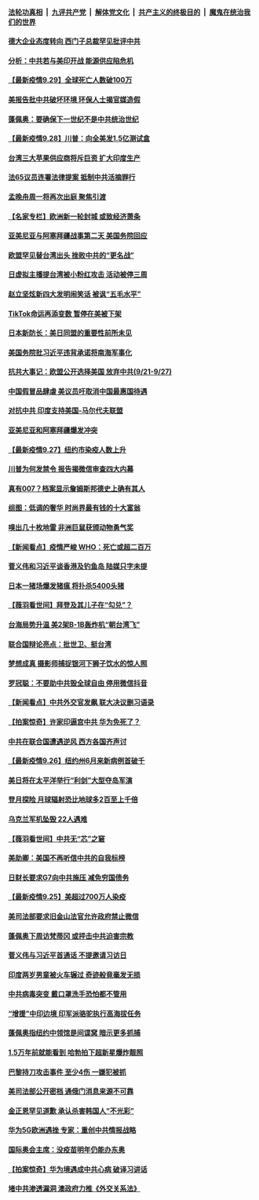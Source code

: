 ####  [法轮功真相](../../../../basic/blob/master/README.md?t=09291902) &nbsp;|&nbsp; [九评共产党](../../../../9ping.md/blob/master/README.md?t=09291902) &nbsp;|&nbsp; [解体党文化](../../../../jtdwh.md/blob/master/README.md?t=09291902)  &nbsp;|&nbsp; [共产主义的终极目的](../../../../gczydzjmd.md/blob/master/README.md?t=09291902) &nbsp;|&nbsp; [魔鬼在统治我们的世界](../../../../mgztzwmdsj.md/blob/master/README.md?t=09291902) 

#### [德大企业态度转向 西门子总裁罕见批评中共](../pages/nsc418/n12437733.md?t=09291902) 

#### [分析：中共若与美印开战 能源供应陷危机](../pages/nsc418/n12438428.md?t=09291902) 

#### [【最新疫情9.29】全球死亡人数破100万](../pages/nsc418/n12437955.md?t=09291902) 

#### [美报告批中共破坏环境 环保人士揭官媒造假](../pages/nsc418/n12437557.md?t=09291902) 

#### [蓬佩奥：要确保下一世纪不是中共统治世纪](../pages/nsc418/n12437431.md?t=09291902) 

#### [【最新疫情9.28】川普：向全美发1.5亿测试盒](../pages/nsc418/n12432587.md?t=09291902) 

#### [台湾三大苹果供应商将斥巨资 扩大印度生产](../pages/nsc418/n12437191.md?t=09291902) 

#### [法65议员连署法律提案 抵制中共活摘罪行](../pages/nsc418/n12437047.md?t=09291902) 

#### [孟晚舟周一将再次出庭 聚焦引渡](../pages/nsc418/n12436447.md?t=09291902) 

#### [【名家专栏】欧洲新一轮封城 或致经济萧条](../pages/nsc418/n12435072.md?t=09291902) 

#### [亚美尼亚与阿塞拜疆战事第二天 美国务院回应](../pages/nsc418/n12436727.md?t=09291902) 

#### [欧盟罕见替台湾出头 挫败中共的“更名战”](../pages/nsc418/n12436713.md?t=09291902) 

#### [日虚拟主播提台湾被小粉红攻击 活动被停三周](../pages/nsc418/n12436204.md?t=09291902) 

#### [赵立坚炫新四大发明闹笑话 被讽“五毛水平”](../pages/nsc418/n12436107.md?t=09291902) 

#### [TikTok命运再添变数 暂停在美被下架](../pages/nsc418/n12436108.md?t=09291902) 

#### [日本新防长：美日同盟的重要性前所未见](../pages/nsc418/n12435868.md?t=09291902) 

#### [美国务院批习近平违背承诺将南海军事化](../pages/nsc418/n12435689.md?t=09291902) 

#### [抗共大事记：欧盟公开选择美国 放弃中共(9/21-9/27)](../pages/nsc418/n12434868.md?t=09291902) 

#### [中国假冒品肆虐 美议员吁取消中国最惠国待遇](../pages/nsc418/n12434824.md?t=09291902) 

#### [对抗中共 印度支持美国-马尔代夫联盟](../pages/nsc418/n12434483.md?t=09291902) 

#### [亚美尼亚和阿塞拜疆爆发冲突](../pages/nsc418/n12434403.md?t=09291902) 

#### [【最新疫情9.27】纽约市染疫人数上升](../pages/nsc418/n12417933.md?t=09291902) 

#### [川普为何发禁令 报告揭微信审查四大内幕](../pages/nsc418/n12422678.md?t=09291902) 

#### [真有007？档案显示詹姆斯邦德史上确有其人](../pages/nsc418/n12433306.md?t=09291902) 

#### [组图：低调的奢华 时尚界最有钱的十大富翁](../pages/nsc418/n12387736.md?t=09291902) 

#### [嗅出几十枚地雷 非洲巨鼠获颁动物勇气奖](../pages/nsc418/n12433594.md?t=09291902) 

#### [【新闻看点】疫情严峻 WHO：死亡或超二百万](../pages/nsc418/n12433220.md?t=09291902) 

#### [菅义伟和习近平谈香港及钓鱼岛 陆媒只字未提](../pages/nsc418/n12433011.md?t=09291902) 

#### [日本一猪场爆发猪瘟 将扑杀5400头猪](../pages/nsc418/n12433054.md?t=09291902) 

#### [【薇羽看世间】拜登及其儿子在“勾兑”？](../pages/nsc418/n12432988.md?t=09291902) 

#### [台海局势升温 美2架B-1B轰炸机“朝台湾飞”](../pages/nsc418/n12432803.md?t=09291902) 

#### [联合国辩论亮点：批世卫、挺台湾](../pages/nsc418/n12432743.md?t=09291902) 

#### [梦想成真 摄影师捕捉银河下狮子饮水的惊人照](../pages/nsc418/n12431766.md?t=09291902) 

#### [罗冠聪：不要助中共毁全球自由 停用微信抖音](../pages/nsc418/n12432523.md?t=09291902) 

#### [【新闻看点】中共外交官发飙 联大决议删习语录](../pages/nsc418/n12430820.md?t=09291902) 

#### [【拍案惊奇】许家印逼宫中共 华为免死了？](../pages/nsc418/n12431760.md?t=09291902) 

#### [中共在联合国遭遇逆风 西方各国齐声讨](../pages/nsc418/n12430457.md?t=09291902) 

#### [【最新疫情9.26】纽约州6月来新病例首破千](../pages/nsc418/n12431627.md?t=09291902) 

#### [美日将在太平洋举行“利剑”大型夺岛军演](../pages/nsc418/n12431241.md?t=09291902) 

#### [登月探险 月球辐射恐比地球多2百至上千倍](../pages/nsc418/n12431185.md?t=09291902) 

#### [乌克兰军机坠毁 22人遇难](../pages/nsc418/n12431136.md?t=09291902) 

#### [【薇羽看世间】中共无“芯”之窘](../pages/nsc418/n12430537.md?t=09291902) 

#### [美助卿：美国不再听信中共的自我标榜](../pages/nsc418/n12430613.md?t=09291902) 

#### [日财长要求G7向中共施压 减免穷国债务](../pages/nsc418/n12430481.md?t=09291902) 

#### [【最新疫情9.25】美超过700万人染疫](../pages/nsc418/n12428793.md?t=09291902) 

#### [美司法部要求旧金山法官允许政府禁止微信](../pages/nsc418/n12430459.md?t=09291902) 

#### [蓬佩奥下周访梵蒂冈 或抨击中共迫害宗教](../pages/nsc418/n12430449.md?t=09291902) 

#### [菅义伟与习近平首通话 不提邀请习访日](../pages/nsc418/n12430441.md?t=09291902) 

#### [印度两岁男童被火车辗过 奇迹般竟毫发无损](../pages/nsc418/n12430285.md?t=09291902) 

#### [中共病毒突变 戴口罩洗手恐怕都不管用](../pages/nsc418/n12429962.md?t=09291902) 

#### [“增援”中印边境 印军派骆驼执行高海拔任务](../pages/nsc418/n12429598.md?t=09291902) 

#### [蓬佩奥指纽约中领馆是间谍窝 暗示更多抓捕](../pages/nsc418/n12430048.md?t=09291902) 

#### [1.5万年前就能看到 哈勃拍下超新星爆炸靓照](../pages/nsc418/n12429381.md?t=09291902) 

#### [巴黎持刀攻击事件 至少4伤 一嫌犯被抓](../pages/nsc418/n12430079.md?t=09291902) 

#### [美司法部公开密档 通俄门消息来源不可靠](../pages/nsc418/n12429797.md?t=09291902) 

#### [金正恩罕见道歉 承认杀害韩国人“不光彩”](../pages/nsc418/n12429629.md?t=09291902) 

#### [华为5G欧洲遇挫 专家：重创中共情报战略](../pages/nsc418/n12429225.md?t=09291902) 

#### [国际奥会主席：没疫苗明年仍能办东奥](../pages/nsc418/n12429297.md?t=09291902) 

#### [【拍案惊奇】华为境遇成中共心病 破译习讲话](../pages/nsc418/n12428923.md?t=09291902) 

#### [堵中共渗透漏洞 澳政府力推《外交关系法》](../pages/nsc418/n12428259.md?t=09291902) 

